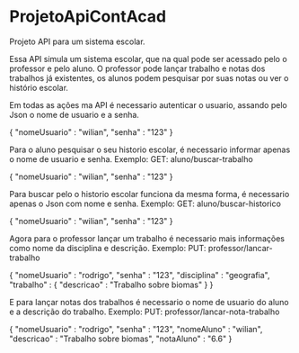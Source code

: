 # ProjetoApiContAcad
Projeto API para um sistema escolar.

Essa API simula um sistema escolar, que na qual pode ser acessado pelo o professor e pelo aluno. O professor pode lançar trabalho e notas dos trabalhos já existentes, os alunos podem pesquisar por suas notas ou ver o histório escolar.

Em todas as ações ma API é necessario autenticar o usuario, assando pelo Json o nome de usuario e a senha.

{
	"nomeUsuario" : "wilian",
	"senha" : "123"
}


Para o aluno pesquisar o seu historio escolar, é necessario informar apenas o nome de usuario e senha. 
Exemplo:
GET: aluno/buscar-trabalho

{
	"nomeUsuario" : "wilian",
	"senha" : "123"
}

Para buscar pelo o historio escolar funciona da mesma forma, é necessario apenas o Json com nome e senha.
Exemplo:
GET: aluno/buscar-historico

{
	"nomeUsuario" : "wilian",
	"senha" : "123"
}


Agora para o professor lançar um trabalho é necessario mais informações como nome da disciplina e descrição.
Exemplo:
PUT: professor/lancar-trabalho

{
	"nomeUsuario" : "rodrigo",
	"senha" : "123",
	"disciplina" : "geografia",
	"trabalho" : {
		"descricao" : "Trabalho sobre biomas"
	}
}

E para lançar notas dos trabalhos é necessario o nome de usuario do aluno e a descrição do trabalho.
Exemplo:
PUT: professor/lancar-nota-trabalho

{
	"nomeUsuario" : "rodrigo",
	"senha" : "123",
	"nomeAluno" : "wilian",
	"descricao" : "Trabalho sobre biomas",
	"notaAluno" : "6.6"
}

